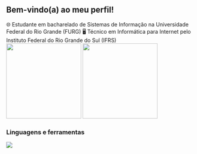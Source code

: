 ## Bem-vindo(a) ao meu perfil!
🌐 Estudante em bacharelado de Sistemas de Informação na Universidade Federal do Rio Grande (FURG)
🖥️ Técnico em Informática para Internet pelo Instituto Federal do Rio Grande do Sul (IFRS)
<br>
<img height="200px" src="https://github-readme-stats.vercel.app/api/top-langs/?username=juanmadeira&layout=compact&langs_count=8&theme=transparent&hide_border=true" />
<img height="200px" src="https://github-readme-stats.vercel.app/api?username=juanmadeira&theme=transparent&rank_icon=github&hide_border=true" />
<br>
### Linguagens e ferramentas
[![](https://skillicons.dev/icons?i=html,css,js,php,postgres,mysql,arch,bash)](https://skillicons.dev)
